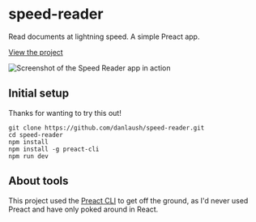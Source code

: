 # speed-reader
Read documents at lightning speed. A simple Preact app.

[View the project](https://speed-reader-preact.herokuapp.com)

![Screenshot of the Speed Reader app in action](https://github.com/danlaush/speed-reader/blob/master/docs/speed-reader.gif)

## Initial setup

Thanks for wanting to try this out!

```
git clone https://github.com/danlaush/speed-reader.git
cd speed-reader
npm install
npm install -g preact-cli
npm run dev
```

## About tools

This project used the [Preact CLI](https://github.com/developit/preact-cli) to get off the ground, as I'd never used Preact and have only poked around in React.